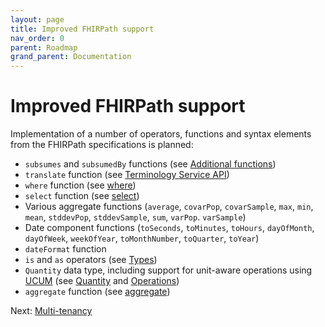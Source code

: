```yaml
---
layout: page
title: Improved FHIRPath support
nav_order: 0
parent: Roadmap
grand_parent: Documentation
---
```


# Improved FHIRPath support

Implementation of a number of operators, functions and syntax elements from the
FHIRPath specifications is planned:

- `subsumes` and `subsumedBy` functions (see
  [Additional functions](https://hl7.org/fhir/R4/fhirpath.html#functions))
- `translate` function (see
  [Terminology Service API](https://hl7.org/fhir/R4/fhirpath.html#txapi))
- `where` function (see
  [where](https://hl7.org/fhirpath/2018Sep/index.html#wherecriteria-expression-collection))
- `select` function (see
  [select](https://hl7.org/fhirpath/2018Sep/index.html#selectprojection-expression-collection))
- Various aggregate functions (`average`, `covarPop`, `covarSample`, `max`,
  `min`, `mean`, `stddevPop`, `stddevSample`, `sum`, `varPop`. `varSample`)
- Date component functions (`toSeconds`, `toMinutes`, `toHours`, `dayOfMonth`,
  `dayOfWeek`, `weekOfYear`, `toMonthNumber`, `toQuarter`, `toYear`)
- `dateFormat` function
- `is` and `as` operators (see
  [Types](https://hl7.org/fhirpath/2018Sep/index.html#types))
- `Quantity` data type, including support for unit-aware operations using
  [UCUM](https://unitsofmeasure.org) (see
  [Quantity](https://hl7.org/fhirpath/2018Sep/index.html#types) and
  [Operations](https://hl7.org/fhirpath/2018Sep/index.html#operations))
- `aggregate` function (see
  [aggregate](https://hl7.org/fhirpath/2018Sep/index.html#aggregateaggregator-expression-init-value-value))

Next: [Multi-tenancy](./multi-tenancy.html)
